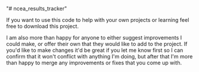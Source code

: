 "# ncea_results_tracker"

If you want to use this code to help with your own
projects or learning feel free to download this project.


I am also more than happy for anyone to either suggest
improvements I could make, or offer their own that they
would like to add to the project. If you'd like to make
changes it'd be great if you let me know first so I can
confirm that it won't conflict with anything I'm doing,
but after that I'm more than happy to merge any improvements
or fixes that you come up with.
